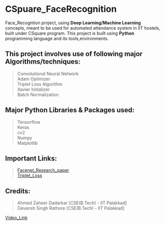 # CSpuare_FaceRecognition
Face_Recogntion project, using **Deep Learning/Machine Learning** concepts, meant to be used for automated attendance system in IIT hostels, built under CSquare program. This project is built using **Python** programming language and its tools,environments.

## This project involves use of following major Algorithms/techniques:</br>
> Convolutional Neural Network</br>
> Adam Optimizer</br>
> Triplet Loss Algorithm</br>
> Xavier Initializer</br>
> Batch Normalization</br>

## Major Python Libraries & Packages used:</br>
> Tensorflow</br>
> Keras</br>
> cv2</br>
> Numpy</br>
> Matplotlib</br>

## Important Links:</br>
> [Facenet_Research_paper](https://arxiv.org/abs/1503.03832)</br>
> [Triplet_Loss](https://www.coursera.org/learn/convolutional-neural-networks/lecture/HuUtN/triplet-loss)</br>

## Credits:</br>
> Ahmed Zaheer Dadarkar [CSE(B.Tech) - IIT Palakkad]</br>
> Devansh Singh Rathore [CSE(B.Tech) - IIT Palakkad]</br>

[Video_Link](https://drive.google.com/open?id=1z0qv1Vu7Pv-E93XgLtstIbHOazcdJDKm)
